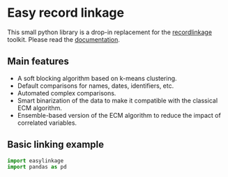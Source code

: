 # Easy record linkage

This small python library is a drop-in replacement for the [recordlinkage](https://github.com/J535D165/recordlinkage/) toolkit. Please read the [documentation](https://recordlinkage.readthedocs.io/en/latest/).

## Main features

* A soft blocking algorithm based on k-means clustering.
* Default comparisons for names, dates, identifiers, etc.
* Automated complex comparisons.
* Smart binarization of the data to make it compatible with the classical ECM algorithm.
* Ensemble-based version of the ECM algorithm to reduce the impact of correlated variables.

## Basic linking example

```python
import easylinkage
import pandas as pd

```
